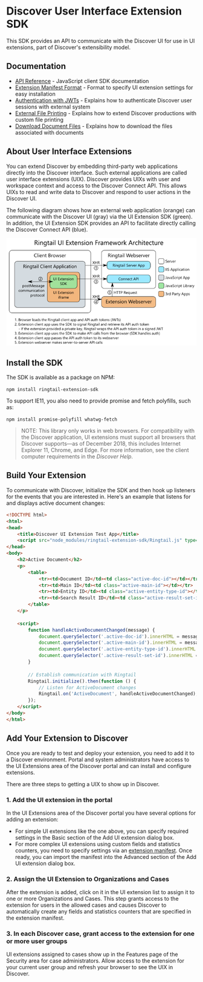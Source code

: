# Discover User Interface Extension SDK
This SDK provides an API to communicate with the Discover UI for use in UI extensions, part of Discover's extensibility model.

## Documentation
- [API Reference](API.md) - JavaScript client SDK documentation
- [Extension Manifest Format](ExtensionManifest.md) - Format to specify UI extension settings for easy installation
- [Authentication with JWTs](AuthWithJWTs.md) - Explains how to authenticate Discover user sessions with external system
- [External File Printing](ExternalFilePrinting.md) - Explains how to extend Discover productions with custom file printing
- [Download Document Files](DownloadFiles.md) - Explains how to download the files associated with documents

## About User Interface Extensions
You can extend Discover by embedding third-party web applications directly into the Discover interface. Such external applications are called user interface extensions (UIX). Discover provides UIXs with user and workspace context and access to the Discover Connect API. This allows UIXs to read and write data to Discover and respond to user actions in the Discover UI.

The following diagram shows how an external web application (orange) can communicate with the Discover UI (gray) via the UI Extension SDK (green). In addition, the UI Extension SDK provides an API to facilitate directly calling the Discover Connect API (blue).

![Discover UI Extenstion Architecture](assets/UIExtensionArchitecture.png)

## Install the SDK
The SDK is available as a package on NPM:

`npm install ringtail-extension-sdk`

To support IE11, you also need to provide promise and fetch polyfills, such as:

`npm install promise-polyfill whatwg-fetch`

> NOTE: This library only works in web browsers. For compatibility with the Discover application, UI extensions must support all browsers that Discover supports&mdash;as of December 2018, this includes Internet Explorer 11, Chrome, and Edge. For more information, see the client computer requirements in the *Discover Help*.

## Build Your Extension
To communicate with Discover, initialize the SDK and then hook up listeners for the events that you are interested in. Here's an example that listens for and displays active document changes:

```html
<!DOCTYPE html>
<html>
<head>
    <title>Discover UI Extension Test App</title>
    <script src="node_modules/ringtail-extension-sdk/Ringtail.js" type="text/javascript"></script>
</head>
<body>
    <h2>Active Document</h2>
    <p>
        <table>
            <tr><td>Document ID</td><td class="active-doc-id"></td></tr>
            <tr><td>Main ID</td><td class="active-main-id"></td></tr>
            <tr><td>Entity ID</td><td class="active-entity-type-id"></td></tr>
            <tr><td>Search Result ID</td><td class="active-result-set-id"></td></tr>
        </table>
    </p>

    <script>
        function handleActiveDocumentChanged(message) {
            document.querySelector('.active-doc-id').innerHTML = message.data.documentId || '';
            document.querySelector('.active-main-id').innerHTML = message.data.mainId || '';
            document.querySelector('.active-entity-type-id').innerHTML = message.data.entityId || '';
            document.querySelector('.active-result-set-id').innerHTML = message.data.searchResultId || '';
        }

        // Establish communication with Ringtail
        Ringtail.initialize().then(function () {
            // Listen for ActiveDocument changes
            Ringtail.on('ActiveDocument', handleActiveDocumentChanged);
        });
    </script>
</body>
</html>
```

## Add Your Extension to Discover
Once you are ready to test and deploy your extension, you need to add it to a Discover environment. Portal and system administrators have access to the UI Extensions area of the Discover portal and can install and configure extensions.

There are three steps to getting a UIX to show up in Discover.

### 1. Add the UI extension in the portal
In the UI Extensions area of the Discover portal you have several options for adding an extension:

  - For simple UI extensions like the one above, you can specify required settings in the Basic section of the Add UI extension dialog box.
  - For more complex UI extensions using custom fields and statistics counters, you need to specify settings via an [extension manifest](ExtensionManifest.md). Once ready, you can import the manifest into the Advanced section of the Add UI extension dialog box.

### 2. Assign the UI Extension to Organizations and Cases
After the extension is added, click on it in the UI extension list to assign it to one or more Organizations and Cases. This step grants access to the extension for users in the allowed cases and causes Discover to automatically create any fields and statistics counters that are specified in the extension manifest.

### 3. In each Discover case, grant access to the extension for one or more user groups
UI extensions assigned to cases show up in the Features page of the Security area for case administrators. Allow access to the extension for your current user group and refresh your browser to see the UIX in Discover.
